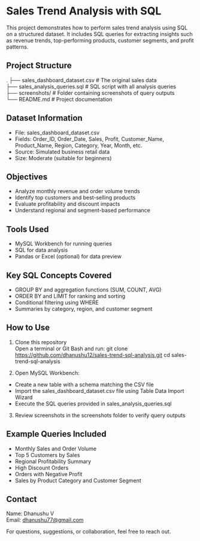# Sales Trend Analysis with SQL

This project demonstrates how to perform sales trend analysis using SQL on a structured dataset. It includes SQL queries for extracting insights such as revenue trends, top-performing products, customer segments, and profit patterns.

## Project Structure

.
├── sales_dashboard_dataset.csv         # The original sales data  
├── sales_analysis_queries.sql          # SQL script with all analysis queries  
├── screenshots/                        # Folder containing screenshots of query outputs  
└── README.md                           # Project documentation

## Dataset Information

- File: sales_dashboard_dataset.csv
- Fields: Order_ID, Order_Date, Sales, Profit, Customer_Name, Product_Name, Region, Category, Year, Month, etc.
- Source: Simulated business retail data
- Size: Moderate (suitable for beginners)

## Objectives

- Analyze monthly revenue and order volume trends
- Identify top customers and best-selling products
- Evaluate profitability and discount impacts
- Understand regional and segment-based performance

## Tools Used

- MySQL Workbench for running queries
- SQL for data analysis
- Pandas or Excel (optional) for data preview

## Key SQL Concepts Covered

- GROUP BY and aggregation functions (SUM, COUNT, AVG)
- ORDER BY and LIMIT for ranking and sorting
- Conditional filtering using WHERE
- Summaries by category, region, and customer segment

## How to Use

1. Clone this repository  
   Open a terminal or Git Bash and run:
   git clone https://github.com/dhanushu12/sales-trend-sql-analysis.git
   cd sales-trend-sql-analysis


2. Open MySQL Workbench:
- Create a new table with a schema matching the CSV file
- Import the sales_dashboard_dataset.csv file using Table Data Import Wizard
- Execute the SQL queries provided in sales_analysis_queries.sql

3. Review screenshots in the screenshots folder to verify query outputs

## Example Queries Included

- Monthly Sales and Order Volume
- Top 5 Customers by Sales
- Regional Profitability Summary
- High Discount Orders
- Orders with Negative Profit
- Sales by Product Category and Customer Segment

## Contact

Name: Dhanushu V  
Email: dhanushu77@gmail.com

For questions, suggestions, or collaboration, feel free to reach out.

